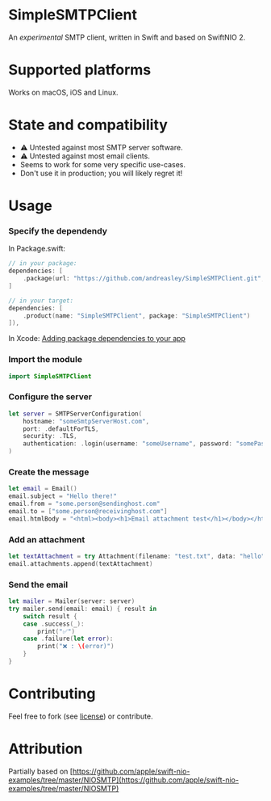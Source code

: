 # SimpleSMTPClient

An _experimental_ SMTP client, written in Swift and based on SwiftNIO 2.

# Supported platforms

Works on macOS, iOS and Linux.

# State and compatibility

* ⚠️ Untested against most SMTP server software.
* ⚠️ Untested against most email clients.
* Seems to work for some very specific use-cases.
* Don't use it in production; you will likely regret it!

# Usage

### Specify the dependendy


In Package.swift:

```swift
// in your package:
dependencies: [
    .package(url: "https://github.com/andreasley/SimpleSMTPClient.git", branch: "master")
]

// in your target:
dependencies: [
    .product(name: "SimpleSMTPClient", package: "SimpleSMTPClient")
]),

```
In Xcode:
[Adding package dependencies to your app](https://developer.apple.com/documentation/xcode/adding-package-dependencies-to-your-app)


### Import the module

```swift
import SimpleSMTPClient
```

### Configure the server

```swift
let server = SMTPServerConfiguration(
    hostname: "someSmtpServerHost.com",
    port: .defaultForTLS,
    security: .TLS,
    authentication: .login(username: "someUsername", password: "somePassword")
)
```

### Create the message

```swift
let email = Email()
email.subject = "Hello there!"
email.from = "some.person@sendinghost.com"
email.to = ["some.person@receivinghost.com"]
email.htmlBody = "<html><body><h1>Email attachment test</h1></body></html>"
```

### Add an attachment

```swift
let textAttachment = try Attachment(filename: "test.txt", data: "hello".data(using: .utf8)!, contentType: "text/plain")
email.attachments.append(textAttachment)
```

### Send the email

```swift
let mailer = Mailer(server: server)
try mailer.send(email: email) { result in
    switch result {
    case .success(_):
        print("✅")
    case .failure(let error):
        print("❌ : \(error)")
    }
}
```

# Contributing

Feel free to fork (see [license](License.md)) or contribute.

# Attribution

Partially based on [https://github.com/apple/swift-nio-examples/tree/master/NIOSMTP](https://github.com/apple/swift-nio-examples/tree/master/NIOSMTP)
